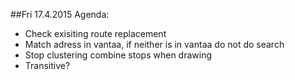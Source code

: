 ##Fri 17.4.2015
Agenda:
- Check exisiting route replacement
- Match adress in vantaa, if neither is in vantaa do not do search
- Stop clustering combine stops when drawing
- Transitive?
